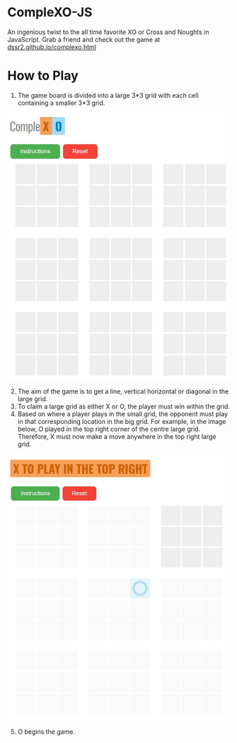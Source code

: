 # CompleXO-JS
An ingenious twist to the all time favorite XO or Cross and Noughts in JavaScript.
Grab a friend and check out the game at [dssr2.github.io/complexo.html](https://dssr2.github.io/complexo.html "CompleXO")
# How to Play
1. The game board is divided into a large 3\*3 grid with each cell containing a smaller 3\*3 grid. 

![alt text](Images/Blank.JPG "Blank Grid")

2. The aim of the game is to get a line, vertical horizontal or diagonal in the large grid. 
3. To claim a large grid as either X or O, the player must win within the grid. 
4. Based on where a player plays in the small grid, the opponent must play in that corresponding location in the big grid. For example, in the image below, O played in the top right corner of the centre large grid. Therefore, X must now make a move anywhere in the top right large grid.  


![alt text](Images/move_1.JPG "Where to Play")

5. O begins the game. 